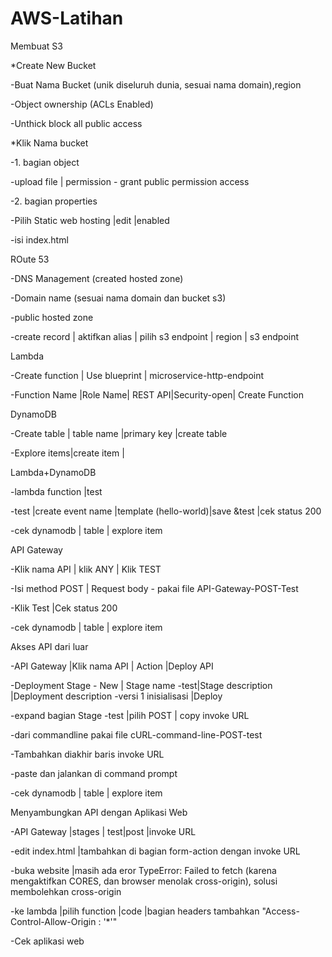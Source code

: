 # AWS-Latihan
Membuat S3

*Create New Bucket

-Buat Nama Bucket (unik diseluruh dunia, sesuai nama domain),region

-Object ownership (ACLs Enabled)

-Unthick block all public access

*Klik Nama bucket

-1. bagian object

-upload file | permission - grant public permission access

-2. bagian properties

-Pilih  Static web hosting |edit |enabled

-isi index.html

ROute 53

-DNS Management (created hosted zone)

-Domain name (sesuai nama domain dan bucket s3)

-public hosted zone

-create record | aktifkan alias | pilih s3 endpoint | region | s3 endpoint

Lambda

-Create function | Use blueprint | microservice-http-endpoint

-Function Name |Role Name| REST API|Security-open| Create Function

DynamoDB

-Create table | table name |primary key |create table

-Explore items|create item |

Lambda+DynamoDB

-lambda function |test

-test |create event name |template (hello-world)|save &test |cek status 200

-cek dynamodb | table | explore item

API Gateway

-Klik nama API | klik ANY | Klik TEST

-Isi method POST | Request body - pakai file API-Gateway-POST-Test

-Klik Test |Cek status 200

-cek dynamodb | table | explore item


Akses API dari luar

-API Gateway |Klik nama API | Action |Deploy API

-Deployment Stage - New | Stage name -test|Stage description |Deployment description -versi 1 inisialisasi |Deploy

-expand bagian Stage -test |pilih POST | copy invoke URL

-dari commandline pakai file cURL-command-line-POST-test

-Tambahkan diakhir baris invoke URL

-paste dan jalankan di command prompt

-cek dynamodb | table | explore item

Menyambungkan API dengan Aplikasi Web

-API Gateway |stages | test|post |invoke URL

-edit index.html |tambahkan di bagian form-action dengan invoke URL

-buka website |masih ada eror TypeError: Failed to fetch (karena mengaktifkan CORES, dan browser menolak cross-origin), solusi membolehkan cross-origin

-ke lambda |pilih function |code |bagian headers tambahkan "Access-Control-Allow-Origin : '*'"

-Cek aplikasi web

